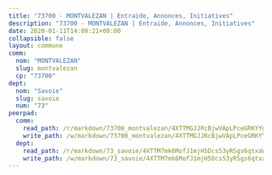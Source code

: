 ```yaml
---
title: "73700 - MONTVALEZAN | Entraide, Annonces, Initiatives"
description: "73700 - MONTVALEZAN | Entraide, Annonces, Initiatives"
date: 2020-01-11T14:09:21+09:00
collapsible: false
layout: commune
comm:
  nom: "MONTVALEZAN"
  slug: montvalezan
  cp: "73700"
dept:
  nom: "Savoie"
  slug: savoie
  num: "73"
peerpad:
  comm:
    read_path: /r/markdown/73700_montvalezan/4XTTMGJJRcBjwVApLPceGRKYYgYcXH5AHhxd2MELkjqtrTWq2
    write_path: /w/markdown/73700_montvalezan/4XTTMGJJRcBjwVApLPceGRKYYgYcXH5AHhxd2MELkjqtrTWq2-K3TgTkeCmsYeF64LdxzKxss17foaDmjis9MLn9CtdpA5Q9S5jyqKYYnBunrKuboAHthKGdMKtiAp3c14hEFfoF4mdFeMFRJuvPX7Gjb7yWHocPvZQeqmnLJ5ifrsVtDFLrZQiPFS
  dept:
    read_path: /r/markdown/73_savoie/4XTTM7mk6MofJ1mjH5Dcs53yRSgs6qtxaWYjKD54ttqHGEMur
    write_path: /w/markdown/73_savoie/4XTTM7mk6MofJ1mjH5Dcs53yRSgs6qtxaWYjKD54ttqHGEMur-K3TgTorsK1WLw8S2EgnkoX8tJEgZgam6ANhvqrVqNfiz9fX8kbMKu5AF1rqzXyxMRZgoVPrb5EERe3PeBhqF1SBfP5G1PJnvsDUF2LQSxevobpkDM4djQDebTYoo6Yx53thenJpY
---
```


